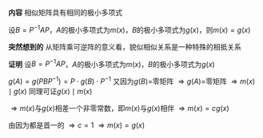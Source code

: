 **内容**
相似矩阵具有相同的极小多项式

设$B=P^{-1}AP$，$A$的极小多项式为$m(x)$，$B$的极小多项式为$g(x)$，则$m(x)=g(x)$

**突然想到的**
从矩阵乘可逆阵的意义看，貌似相似关系是一种特殊的相抵关系

**证明**
设$B=P^{-1}AP$，$A$的极小多项式为$m(x)$，$B$的极小多项式为$g(x)$

$g(A)=g(PBP^{-1})=P\cdot g(B)\cdot P^{-1}$
又因为$g(B)=$零矩阵
$\Rightarrow g(A)=$零矩阵
$\Rightarrow m(x)\mid g(x)$
同理可证$g(x)\mid m(x)$

$\Rightarrow m(x)$与$g(x)$相差一个非零常数，即$m(x)$与$g(x)$相伴
$\Rightarrow m(x)=c g(x)$

由因为都是首一的
$\Rightarrow c=1$
$\Rightarrow m(x)=g(x)$